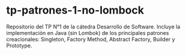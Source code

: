 # tp-patrones-1-no-lombock
Repositorio del TP N°1 de la cátedra Desarrollo de Software. Incluye la implementación en Java (sin Lombok) de los principales patrones creacionales: Singleton, Factory Method, Abstract Factory, Builder y Prototype.
